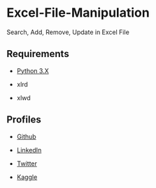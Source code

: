 # Excel-File-Manipulation

Search, Add, Remove, Update in Excel File

## Requirements

* [Python 3.X](https://docs.python.org/3/)

* xlrd

* xlwd

## Profiles

* [Github](https://github.com/chauhanmahavir)

* [LinkedIn](https://www.linkedin.com/in/chauhan-mahaveer-13674b157)

* [Twitter](https://twitter.com/Chauhan_Meet98)

* [Kaggle](https://www.kaggle.com/mahavirchauhan)
